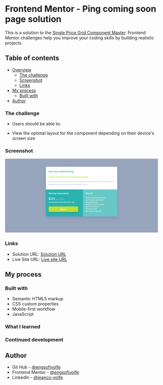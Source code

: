 # Frontend Mentor - Ping coming soon page solution

This is a solution to the [Single Price Grid Component Master](https://www.frontendmentor.io/challenges/single-price-grid-component-5ce41129d0ff452fec5abbbc/hub). Frontend Mentor challenges help you improve your coding skills by building realistic projects.

## Table of contents

- [Overview](#overview)
  - [The challenge](#the-challenge)
  - [Screenshot](#screenshot)
  - [Links](#links)
- [My process](#my-process)
  - [Built with](#built-with)
- [Author](#author)

### The challenge

- Users should be able to:

- View the optimal layout for the component depending on their device's screen size

### Screenshot

![](./images/screenshot.png)

### Links

- Solution URL: [Solution URL]()
- Live Site URL: [Live site URL]()

## My process

### Built with

- Semantic HTML5 markup
- CSS custom properties
- Mobile-first workflow
- JavaScript

### What I learned

### Continued development

## Author

- Git Hub - [@engsofjvolfe](https://github.com/engsofjvolfe)
- Frontend Mentor - [@engsofjvolfe](https://www.frontendmentor.io/profile/engsofjvolfe)
- LinkedIn - [@jeanco-volfe](https://www.linkedin.com/in/jeanco-volfe/)
